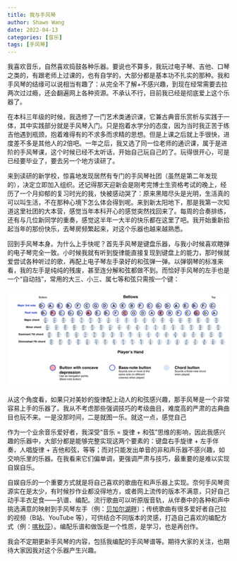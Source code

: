 ```yaml
---
title: 我与手风琴
author: Shawn Wang
date: 2022-04-13
categories: [音乐]
tags: [手风琴]
---
```


我喜欢音乐，自然喜欢捣鼓各种乐器。要说也不算多，我玩过电子琴、吉他、口琴之类的，有跟老师上过课的，也有自学的，大部分都是基本功不扎实的那种。我和手风琴的结缘可以说相当有趣了：从完全不了解+不感兴趣，到现在经常需要去拉两次过过瘾，还会翻遍网上各种资源。不承认不行，目前我已经是彻底爱上这个乐器了。

在本科三年级的时候，我选修了一门艺术类通识课，它兼古典音乐赏析与实践于一体，其中实践部分就是手风琴入门。只是抱着水学分的态度，因为当时我正苦于练吉他遇到瓶颈，抱着难得有的不求多而求精的思想。但是上课之后就上手很快，进度差不多是其他人的2倍吧。一年之后，我又选了同一位老师的通识课，属于是进阶的手风琴课，这个时候已经不太听话，开始自己玩自己的了。玩得很开心，可是已经要毕业了，要去另一个地方读研了。

来到读研的新学校，惊喜地发现居然有专门的手风琴社团（虽然是第二年发现的），决定立即加入组织。还记得那天迎新会是刚考完博士生资格考试的晚上，经历了一个月抑郁的复习时光的我，快被感动哭了：原来黑暗尽头是光明，生活真的可以叫生活，不在那种心境下怎么体会得到呢。来到新太阳地下，那是我第一次知道这里社团的大本营，感觉当年本科开心的感觉突然找回来了。每周的合奏排练，还有与几位新同学的重奏，感觉这半年一大半的快乐都在这里了吧。我开始重新拾起当年的那份快乐，去琴房频繁起来，对这个乐器也越来越熟悉。


回到手风琴本身。为什么上手快呢？首先手风琴是键盘乐器，与我小时候喜欢瞎弹的电子琴完全一致。小时候我就有听到旋律能直接复现到键盘上的能力，那时候就爱尝试各种听过的歌，再配上电子琴左手录好的和弦弹一弹。以弹钢琴的标准来看，我的左手是纯纯的残废，甚至连分解和弦都做不到。而恰好手风琴的左手也是一个“自动挡”，常用的大三、小三、属七等和弦只需按一个键：

![lefthand](/assets/img/2022-04-13_1.png)

从这个角度看，如果只对美妙的旋律配上动人的和弦感兴趣，那手风琴是一个非常容易上手的乐器了。我从不考虑那些强调技巧的考级曲目，难度高的严肃的古典曲目也玩不来。一是没那时间，二是就图一乐。就这一点，感觉自己

作为一个业余音乐爱好者，我深受“音乐 = 旋律 + 和弦”思维的影响，因此我感兴趣的乐器中，大部分都是能够完整实现这两个要素的：键盘右手旋律 + 左手伴奏，人唱旋律 + 吉他和弦，等等；而对只能发出单音的非和声乐器不感兴趣，如交响乐里的乐器。在我看来它们偏单调，更强调严肃与技巧，最重要的是难以实现自娱自乐。

自娱自乐的一个重要方式就是将自己喜欢的歌曲在和声乐器上实现。奈何手风琴资源实在是太少，有时候抄作业都没得地方，或者网上流传的版本不满意，只好自己动手丰衣足食——扒谱、编配。流行歌曲可以听原版音轨，从伴奏中的各种和声中挑选满意的映射到手风琴左手（例：[贝加尔湖畔]()）；传统歌曲有很多爱好者自己拉的视频（B站、YouTube 等），可供结合不同版本的灵感，打造自己喜欢的编配方式（例：[喀秋莎]()）。编配乐谱和做饭是一个性质，是学习，也是再创作。

我会不定期更新手风琴的内容，包括我编配的手风琴谱等。期待大家的关注，也期待大家因我对这个乐器产生兴趣。
